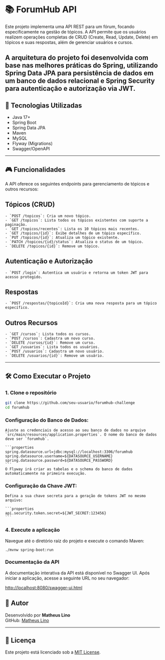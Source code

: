 # 📚 ForumHub API

Este projeto implementa uma API REST para um fórum, focando especificamente na gestão de tópicos. A API permite que os usuários realizem operações completas de CRUD (Create, Read, Update, Delete) em tópicos e suas respostas, além de gerenciar usuários e cursos.

A arquitetura do projeto foi desenvolvida com base nas melhores práticas do Spring, utilizando Spring Data JPA para persistência de dados em um banco de dados relacional e Spring Security para autenticação e autorização via JWT.
---

## 🚀 Tecnologias Utilizadas

- Java 17+
- Spring Boot
- Spring Data JPA
- Maven
- MySQL
- Flyway (Migrations)
- Swagger/OpenAPI

---

## 🎮 Funcionalidades

A API oferece os seguintes endpoints para gerenciamento de tópicos e outros recursos:

## Tópicos (CRUD)
    - `POST /topicos`: Cria um novo tópico.
    - `GET /topicos`: Lista todos os tópicos existentes com suporte a paginação.
    - `GET /topicos/recentes`: Lista os 10 tópicos mais recentes.
    - `GET /topicos/{id}`: Exibe detalhes de um tópico específico.
    - `PUT /topicos/{id}`: Atualiza um tópico existente.
    - `PATCH /topicos/{id}/status`: Atualiza o status de um tópico.
    - `DELETE /topicos/{id}`: Remove um tópico.

## Autenticação e Autorização
    - `POST /login`: Autentica um usuário e retorna um token JWT para acesso protegido.

## Respostas
    - `POST /respostas/{topicoId}`: Cria uma nova resposta para um tópico específico.

## Outros Recursos
    - `GET /cursos`: Lista todos os cursos.
    - `POST /cursos`: Cadastra um novo curso.
    - `DELETE /cursos/{id}`: Remove um curso.
    - `GET /usuarios`: Lista todos os usuários.
    - `POST /usuarios`: Cadastra um novo usuário.
    - `DELETE /usuarios/{id}`: Remove um usuário.  

---

## 🛠️ Como Executar o Projeto

### 1. Clone o repositório

```bash
git clone https://github.com/seu-usuario/forumhub-challenge
cd forumhub
```

### Configuração do Banco de Dados:
    Ajuste as credenciais de acesso ao seu banco de dados no arquivo `src/main/resources/application.properties`. O nome do banco de dados deve ser `forumhub`.

    ```properties
    spring.datasource.url=jdbc:mysql://localhost:3306/forumhub
    spring.datasource.username=${DATASOURCE_USERNAME}
    spring.datasource.password=${DATASOURCE_PASSWORD}
    ```
    O Flyway irá criar as tabelas e o schema do banco de dados automaticamente na primeira execução.

###  Configuração da Chave JWT:
    Defina a sua chave secreta para a geração de tokens JWT no mesmo arquivo:

    ```properties
    api.security.token.secret=${JWT_SECRET:123456}
    ```

### 4. Execute a aplicação

Navegue até o diretório raiz do projeto e execute o comando Maven:

`./mvnw spring-boot:run`

### Documentação da API

A documentação interativa da API está disponível no Swagger UI. Após iniciar a aplicação, acesse a seguinte URL no seu navegador:

[http://localhost:8080/swagger-ui.html](http://localhost:8080/swagger-ui.html)

## 👤 Autor

Desenvolvido por **Matheus Lino**  
GitHub: [Matheus Lino](https://github.com/matheuslino)

---

## 📄 Licença

Este projeto está licenciado sob a [MIT License](LICENSE).
